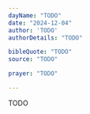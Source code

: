 ```yaml
---
dayName: "TODO"
date: "2024-12-04"
author: 'TODO'
authorDetails: "TODO"

bibleQuote: "TODO"
source: "TODO"

prayer: "TODO"

---
```


TODO
